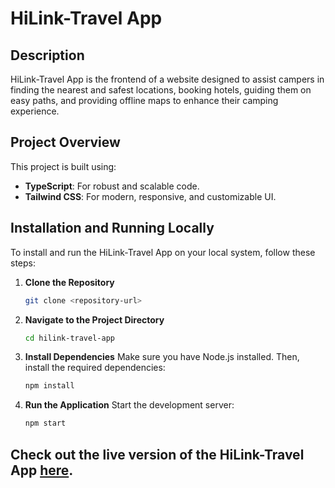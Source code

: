 # HiLink-Travel App

## Description
HiLink-Travel App is the frontend of a website designed to assist campers in finding the nearest and safest locations, booking hotels, guiding them on easy paths, and providing offline maps to enhance their camping experience.

## Project Overview
This project is built using:
- **TypeScript**: For robust and scalable code.
- **Tailwind CSS**: For modern, responsive, and customizable UI.

## Installation and Running Locally
To install and run the HiLink-Travel App on your local system, follow these steps:

1. **Clone the Repository**
   ```bash
   git clone <repository-url>
2. **Navigate to the Project Directory**
   ```bash
   cd hilink-travel-app
3. **Install Dependencies**
   Make sure you have Node.js installed. Then, install the required dependencies:
   ```bash
   npm install
4. **Run the Application**
   Start the development server:
   ```bash
   npm start

## Check out the live version of the HiLink-Travel App [here](https://hi-link-travel-715pqdf9h-ayushis-projects-ba4757d1.vercel.app/).






